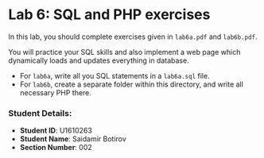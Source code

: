 # Lab 6: SQL and PHP exercises

In this lab, you should complete exercises given in `lab6a.pdf` and `lab6b.pdf`.

You will practice your SQL skills and also implement a web page which dynamically loads and updates everything in database.

- For `lab6a`, write all you SQL statements in a `lab6a.sql` file.
- For `lab6b`, create a separate folder within this directory, and write all necessary PHP there.


### Student Details:

- **Student ID**: U1610263
- **Student Name**: Saidamir Botirov
- **Section Number**: 002
